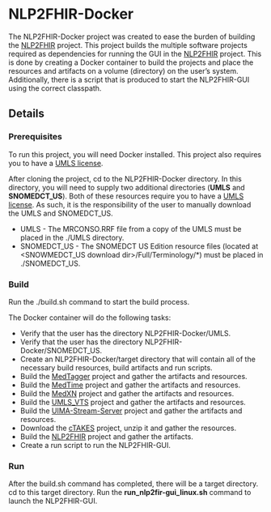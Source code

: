 # NLP2FHIR-Docker

The NLP2FHIR-Docker project was created to ease the burden of building the [NLP2FHIR](https://github.com/BD2KOnFHIR/NLP2FHIR) project.  This project builds the multiple software projects required as dependencies for running the GUI in the [NLP2FHIR](https://github.com/BD2KOnFHIR/NLP2FHIR) project.  This is done by creating a Docker container to build the projects and place the resources and artifacts on a volume (directory) on the user’s system.  Additionally, there is a script that is produced to start the NLP2FHIR-GUI using the correct classpath. 


## Details

### Prerequisites
To run this project, you will need Docker installed. 
This project also requires you to have a [UMLS license](https://uts.nlm.nih.gov/license.html).


After cloning the project, cd to the NLP2FHIR-Docker directory.  In this directory, you will need to supply two additional directories (**UMLS** and **SNOMEDCT_US**).  Both of these resources require you to have a [UMLS license](https://uts.nlm.nih.gov/license.html).  As such, it is the responsibility of the user to manually download the UMLS and SNOMEDCT_US.
* UMLS  - The MRCONSO.RRF file from a copy of the UMLS must be placed in the ./UMLS directory.
* SNOMEDCT_US - The SNOMEDCT US Edition resource files (located at <SNOWMEDCT_US download dir>/Full/Terminology/*) must be placed in ./SNOMEDCT_US.

### Build
Run the ./build.sh command to start the build process.

The Docker container will do the following tasks:
- Verify that the user has the directory NLP2FHIR-Docker/UMLS.
- Verify that the user has the directory NLP2FHIR-Docker/SNOMEDCT_US.
- Create an NLP2FHIR-Docker/target directory that will contain all of the necessary build resources, build artifacts and run scripts.
- Build the [MedTagger](https://github.com/ohnlp/MedTagger) project and gather the artifacts and resources.
- Build the [MedTime](https://github.com/ohnlp/MedTime) project and gather the artifacts and resources.  
- Build the [MedXN](https://github.com/ohnlp/MedXN) project and gather the artifacts and resources.
- Build the [UMLS_VTS](https://github.com/OHNLPIR/UMLS_VTS) project and gather the artifacts and resources.
- Build the [UIMA-Stream-Server](https://github.com/OHNLPIR/UIMA-Stream-Server) project and gather the artifacts and resources.
- Download the [cTAKES](http://ctakes.apache.org/downloads.html) project, unzip it and gather the resources.
- Build the [NLP2FHIR](https://github.com/BD2KOnFHIR/NLP2FHIR) project and gather the artifacts.
- Create a run script to run the NLP2FHIR-GUI.

### Run
After the build.sh command has completed, there will be a target directory.  
cd to this target directory.
Run the **run_nlp2fir-gui_linux.sh** command to launch the NLP2FHIR-GUI.

